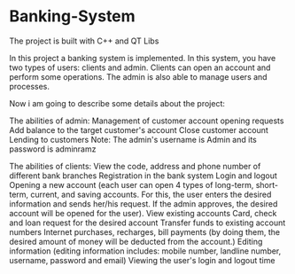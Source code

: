 # Banking-System

The project is built with C++ and QT Libs 

In this project a banking system is implemented. In this system, you have two types of users: clients and admin. Clients can open an account and perform some operations. The admin is also able to manage users and processes.

Now i am going to describe some details about the project:

The abilities of admin:
    Management of customer account opening requests
    Add balance to the target customer's account
    Close customer account
    Lending to customers
    Note: The admin's username is Admin and its password is adminramz

The abilities of clients:
    View the code, address and phone number of different bank branches
    Registration in the bank system
    Login and logout
    Opening a new account (each user can open 4 types of long-term, short-term, current, and saving accounts. For this, the user
    enters the desired information and sends her/his request. If the admin approves, the desired account will be opened for the user).
    View existing accounts
    Card, check and loan request for the desired account
    Transfer funds to existing account numbers
    Internet purchases, recharges, bill payments (by doing them, the desired amount of money will be deducted from the account.)
    Editing information (editing information includes: mobile number, landline number, username, password and email)
    Viewing the user's login and logout time
